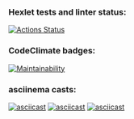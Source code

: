 ### Hexlet tests and linter status:
[![Actions Status](https://github.com/cheklinim/python-project-lvl1/workflows/hexlet-check/badge.svg)](https://github.com/cheklinim/python-project-lvl1/actions)

### CodeClimate badges:
[![Maintainability](https://api.codeclimate.com/v1/badges/f89dacd6c5ef102759f1/maintainability)](https://codeclimate.com/github/cheklinim/python-project-lvl1/maintainability)

### asciinema casts:
[![asciicast](https://asciinema.org/a/OG5NMHfbOXkM2S2Slmm3hKdqz.svg)](https://asciinema.org/a/OG5NMHfbOXkM2S2Slmm3hKdqz)
[![asciicast](https://asciinema.org/a/Zy7J6xbFV5P0hlvTnhi3EunsW.svg)](https://asciinema.org/a/Zy7J6xbFV5P0hlvTnhi3EunsW)
[![asciicast](https://asciinema.org/a/74AAOF9zFw3lw9UMIg7gWe0M9.svg)](https://asciinema.org/a/74AAOF9zFw3lw9UMIg7gWe0M9)
